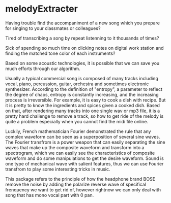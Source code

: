 # melodyExtracter

Having trouble find the accompaniment of a new song which you prepare for singing to your classmates or colleagues? 

Tired of transcribing a song by repeat listenning to it thousands of times? 

Sick of spending so much time on clicking notes on digital work station and finding the matched tone color of each instruments? 

Based on some acoustic technologies, it is possible that we
can save you much efforts through our algorithm.

  Usually a typical commercial song is composed of many tracks including vocal,
  piano, percussion, guitar, orchestra and sometimes electronic synthesizer. According 
  to the definition of "entropy", a parameter to reflect the degree of chaos, entropy 
  is constantly increasing, and the increasing process is irreversible. For example, it is easy to cook a dish with recipe. But   it is pretty to know the ingredients and spices given a cooked dish. Based on that, after rendering many
  tracks into one single wav or mp3 file, it is a pretty hard challenge to remove a track, so 
  how to get ride of the melody is quite a problem especially when you cannot find the midi 
  file online.
  
  Luckily, French mathematician Fourier demonstrated the rule that any complex waveform can be
  seen as a superposition of several sine waves. The Fourier transfrom is a power weapon that 
  can easily separating the sine waves that make up the composite waveform and transform into 
  a spectrogram, which we can easily see the characteristics of composite waveform and do some 
  manipulations to get the desire waveform.  Sound is one type of mechanical wave with salient
  features, thus we can use Fourier transfrom to play some interesting tricks in music.
  
  This package refers to the principle of how the headphone brand BOSE remove the noise by adding
  the polarize reverse wave of specifical frenquency we want to get rid of, however rightnow we 
  can only deal  with song that has mono vocal part with 0 pan.
